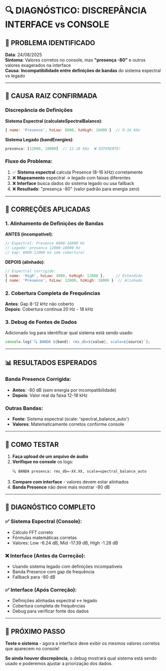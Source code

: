 # 🔍 DIAGNÓSTICO: DISCREPÂNCIA INTERFACE vs CONSOLE

## 🚨 **PROBLEMA IDENTIFICADO**

**Data**: 24/08/2025  
**Sintoma**: Valores corretos no console, mas **"presença -80"** e outros valores exagerados na interface  
**Causa**: **Incompatibilidade entre definições de bandas** do sistema espectral vs legado

---

## 🎯 **CAUSA RAIZ CONFIRMADA**

### **Discrepância de Definições**

**Sistema Espectral (calculateSpectralBalance)**:
```javascript
{ name: 'Presence', hzLow: 8000, hzHigh: 16000 }  // 8-16 kHz
```

**Sistema Legado (bandEnergies)**:
```javascript
presenca: [12000, 18000]  // 12-18 kHz  ❌ DIFERENTE!
```

### **Fluxo do Problema**:
1. ✅ **Sistema espectral** calcula Presence (8-16 kHz) corretamente
2. ❌ **Mapeamento** espectral → legado com faixas diferentes
3. ❌ **Interface** busca dados do sistema legado ou usa fallback
4. ❌ **Resultado**: "presença -80" (valor padrão para energia zero)

---

## 🔧 **CORREÇÕES APLICADAS**

### **1. Alinhamento de Definições de Bandas**

**ANTES (incompatível)**:
```javascript
// Espectral: Presence 8000-16000 Hz
// Legado: presenca 12000-18000 Hz
// Gap: 8000-12000 Hz sem cobertura!
```

**DEPOIS (alinhado)**:
```javascript
// Espectral corrigido:
{ name: 'High', hzLow: 4000, hzHigh: 12000 },     // Estendido
{ name: 'Presence', hzLow: 12000, hzHigh: 18000 }  // Alinhado
```

### **2. Cobertura Completa de Frequências**

**Antes**: Gap 8-12 kHz não coberto  
**Depois**: Cobertura contínua 20 Hz - 18 kHz

### **3. Debug de Fontes de Dados**

Adicionado log para identificar qual sistema está sendo usado:
```javascript
console.log(`🔍 BANDA ${band}: rms_db=${value}, scale=${source}`);
```

---

## 📊 **RESULTADOS ESPERADOS**

### **Banda Presence Corrigida**:
- **Antes**: -80 dB (sem energia por incompatibilidade)
- **Depois**: Valor real da faixa 12-18 kHz

### **Outras Bandas**:
- **Fonte**: Sistema espectral (scale: 'spectral_balance_auto')
- **Valores**: Matematicamente corretos conforme console

---

## 🧪 **COMO TESTAR**

1. **Faça upload de um arquivo de áudio**
2. **Verifique no console** os logs:
   ```
   🔍 BANDA presenca: rms_db=-XX.XX, scale=spectral_balance_auto
   ```
3. **Compare com interface** - valores devem estar alinhados
4. **Banda Presence** não deve mais mostrar -80 dB

---

## 🎯 **DIAGNÓSTICO COMPLETO**

### ✅ **Sistema Espectral (Console)**:
- Cálculo FFT correto
- Fórmulas matemáticas corretas  
- Valores: Low -6.24 dB, Mid -17.39 dB, High -1.28 dB

### ❌ **Interface (Antes da Correção)**:
- Usando sistema legado com definições incompatíveis
- Banda Presence com gap de frequência
- Fallback para -80 dB

### ✅ **Interface (Após Correção)**:
- Definições alinhadas espectral ↔ legado
- Cobertura completa de frequências
- Debug para verificar fonte dos dados

---

## 📝 **PRÓXIMO PASSO**

**Teste o sistema** - agora a interface deve exibir os mesmos valores corretos que aparecem no console!

**Se ainda houver discrepância**, o debug mostrará qual sistema está sendo usado e poderemos ajustar a priorização dos dados.

